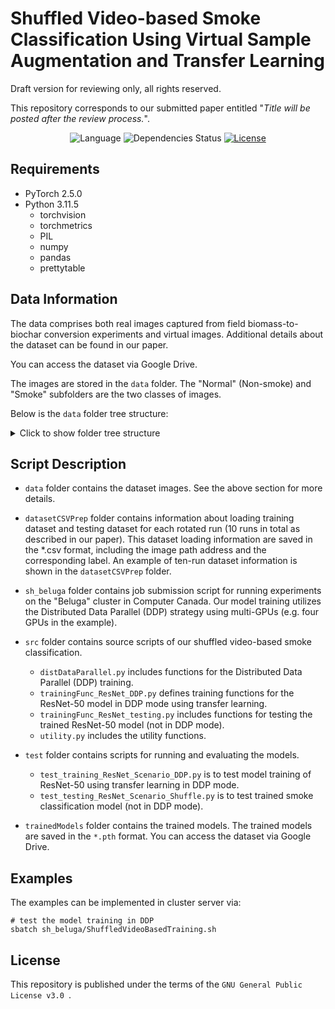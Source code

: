 # Shuffled Video-based Smoke Classification Using Virtual Sample Augmentation and Transfer Learning 
Draft version for reviewing only, all rights reserved. 

This repository corresponds to our submitted paper entitled
"*Title will be posted after the review process.*".


<div align="center">

![Language](https://img.shields.io/badge/language-Python-blue?&logo=python)
![Dependencies Status](https://img.shields.io/badge/dependencies-PyTorch-brightgreen.svg)
[![License](https://img.shields.io/badge/license-GPL--3.0-blue)](LICENSE)
</div>



## Requirements
- PyTorch 2.5.0
- Python 3.11.5
    - torchvision
    - torchmetrics
    - PIL
    - numpy
    - pandas
    - prettytable


## Data Information
The data comprises both real images captured from field biomass-to-biochar conversion experiments and virtual images. Additional details about the dataset can be found in our paper.

You can access the dataset via Google Drive.

<!-- [Google Drive](https://drive.google.com/drive/folders/1WPARUh0fBM3SAkz8YIzA2twdgZbQ96do?usp=drive_link).  -->

The images are stored in the `data` folder. The "Normal" (Non-smoke) and "Smoke" subfolders are the two classes of images. 

Below is the `data` folder tree structure:

<details>
  <summary>Click to show folder tree structure</summary>


```
.
├── Gen1_200
│   ├── vid1
│   │   ├── Normal
│   │   └── Smoke
│   ├── vid10
│   │   ├── Normal
│   │   └── Smoke
│   ├── vid2
│   │   ├── Normal
│   │   └── Smoke
│   ├── vid3
│   │   ├── Normal
│   │   └── Smoke
│   ├── vid4
│   │   ├── Normal
│   │   └── Smoke
│   ├── vid5
│   │   ├── Normal
│   │   └── Smoke
│   ├── vid6
│   │   ├── Normal
│   │   └── Smoke
│   ├── vid7
│   │   ├── Normal
│   │   └── Smoke
│   ├── vid8
│   │   ├── Normal
│   │   └── Smoke
│   └── vid9
│       ├── Normal
│       └── Smoke
├── Gen2_200
│   ├── vid1
│   │   ├── Normal
│   │   └── Smoke
│   ├── vid10
│   │   ├── Normal
│   │   └── Smoke
│   ├── vid2
│   │   ├── Normal
│   │   └── Smoke
│   ├── vid3
│   │   ├── Normal
│   │   └── Smoke
│   ├── vid4
│   │   ├── Normal
│   │   └── Smoke
│   ├── vid5
│   │   ├── Normal
│   │   └── Smoke
│   ├── vid6
│   │   ├── Normal
│   │   └── Smoke
│   ├── vid7
│   │   ├── Normal
│   │   └── Smoke
│   ├── vid8
│   │   ├── Normal
│   │   └── Smoke
│   └── vid9
│       ├── Normal
│       └── Smoke
└── rawImgs_200
    ├── vid1
    │   ├── Normal
    │   └── Smoke
    ├── vid10
    │   ├── Normal
    │   └── Smoke
    ├── vid2
    │   ├── Normal
    │   └── Smoke
    ├── vid3
    │   ├── Normal
    │   └── Smoke
    ├── vid4
    │   ├── Normal
    │   └── Smoke
    ├── vid5
    │   ├── Normal
    │   └── Smoke
    ├── vid6
    │   ├── Normal
    │   └── Smoke
    ├── vid7
    │   ├── Normal
    │   └── Smoke
    ├── vid8
    │   ├── Normal
    │   └── Smoke
    └── vid9
        ├── Normal
        └── Smoke

94 directories, 0 files

```
</details>


## Script Description 
- `data` folder contains the dataset images. See the above section for more details.
- `datasetCSVPrep` folder contains information about loading training dataset and testing dataset for each rotated run (10 runs in total as described in our paper). This dataset loading information are saved in the *.csv format, including the image path address and the corresponding label. An example of ten-run dataset information is shown in the `datasetCSVPrep` folder.
- `sh_beluga` folder contains job submission script for running experiments on the "Beluga" cluster in Computer Canada. Our model training utilizes the Distributed Data Parallel (DDP) strategy using multi-GPUs (e.g. four GPUs in the example).

- `src` folder contains source scripts of our shuffled video-based smoke classification. 
  - `distDataParallel.py` includes functions for the Distributed Data Parallel (DDP) training.
  - `trainingFunc_ResNet_DDP.py` defines training functions for the ResNet-50 model in DDP mode using transfer learning. 
  - `trainingFunc_ResNet_testing.py` includes functions for testing the trained ResNet-50 model (not in DDP mode).
  - `utility.py` includes the utility functions.







- `test` folder contains scripts for running and evaluating the models.
  - `test_training_ResNet_Scenario_DDP.py` is to test model training of ResNet-50 using transfer learning in DDP mode.
  - `test_testing_ResNet_Scenario_Shuffle.py` is to test trained smoke classification model (not in DDP mode).


- `trainedModels` folder contains the trained models. The trained models are saved in the `*.pth` format. You can access the dataset via Google Drive.

## Examples 
The examples can be implemented in cluster server via:
```Shell 
# test the model training in DDP
sbatch sh_beluga/ShuffledVideoBasedTraining.sh
```


## License
This repository is published under the terms of the `GNU General Public License v3.0 `. 
